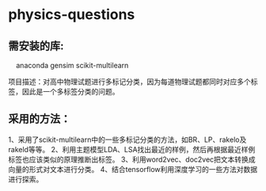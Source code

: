 # physics-questions
需安装的库:
--------------------
            anaconda
            gensim
            scikit-multilearn
            
项目描述：对高中物理试题进行多标记分类，因为每道物理试题都同时对应多个标签，因此是一个多标签分类的问题。

采用的方法：
--------------------------------------------
1、采用了scikit-multilearn中的一些多标记分类的方法，如BR、LP、rakelo及rakeld等等。
2、利用主题模型LDA、LSA找出最近的样例，然后再根据最近样例标签也应该类似的原理推断出标签。
3、利用word2vec、doc2vec把文本转换成向量的形式对文本进行分类。
4、结合tensorflow利用深度学习的一些方法对数据进行探索。


